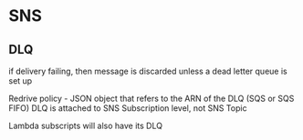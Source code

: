 # SNS 

## DLQ
if delivery failing, then message is discarded unless a dead letter queue is set up

Redrive policy - JSON object that refers to the ARN of the DLQ (SQS or SQS FIFO)
DLQ is attached to SNS Subscription level, not SNS Topic

Lambda subscripts will also have its DLQ
